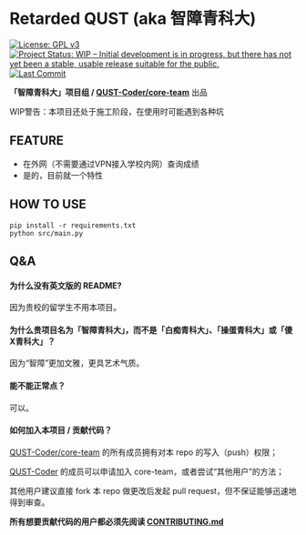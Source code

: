 # Retarded QUST (aka 智障青科大)
[![License: GPL v3](https://img.shields.io/badge/License-GPLv3-blue.svg)](https://www.gnu.org/licenses/gpl-3.0)
[![Project Status: WIP – Initial development is in progress, but there has not yet been a stable, usable release suitable for the public.](https://www.repostatus.org/badges/latest/wip.svg)](https://www.repostatus.org/#wip)
[![Last Commit](https://img.shields.io/github/last-commit/QUST-Coder/retarded-qust.svg?style=flat)](https://github.com/QUST-Coder/retarded-qust/commits)

**「智障青科大」项目组 / [QUST-Coder/core-team](https://github.com/orgs/QUST-Coder/teams/core-team)** 出品

WIP警告：本项目还处于施工阶段，在使用时可能遇到各种坑

## FEATURE
- 在外网（不需要通过VPN接入学校内网）查询成绩
- 是的，目前就一个特性

## HOW TO USE
```shell
pip install -r requirements.txt
python src/main.py
```

## Q&A
#### 为什么没有英文版的 README?
因为贵校的留学生不用本项目。
#### 为什么贵项目名为「智障青科大」，而不是「白痴青科大」、「操蛋青科大」或「傻X青科大」？
因为“智障”更加文雅，更具艺术气质。
#### 能不能正常点？
可以。
#### 如何加入本项目 / 贡献代码？
[QUST-Coder/core-team](https://github.com/orgs/QUST-Coder/teams/core-team) 的所有成员拥有对本 repo 的写入（push）权限；

[QUST-Coder](https://github.com/QUST-Coder) 的成员可以申请加入 core-team，或者尝试“其他用户”的方法；

其他用户建议直接 fork 本 repo 做更改后发起 pull request，但不保证能够迅速地得到审查。

**所有想要贡献代码的用户都必须先阅读 [CONTRIBUTING.md](https://github.com/QUST-Coder/retarded-qust/blob/master/CONTRIBUTING.md)**
